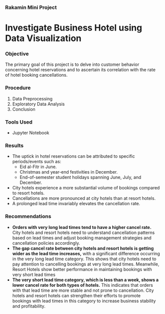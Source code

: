 ### Rakamin Mini Project
# Investigate Business Hotel using Data Visualization

### **Objective**
The primary goal of this project is to delve into customer behavior concerning hotel reservations and to ascertain its correlation with the rate of hotel booking cancellations.

### **Procedure**
1. Data Preprocessing
2. Exploratory Data Analysis
3. Conclusion

### **Tools Used**
- Jupyter Notebook

### **Results**
- The uptick in hotel reservations can be attributed to specific periods/events such as:
  - Eid al-Fitr in June.
  - Christmas and year-end festivities in December.
  - End-of-semester student holidays spanning June, July, and December.
- City hotels experience a more substantial volume of bookings compared to resort hotels.
- Cancellations are more pronounced at city hotels than at resort hotels.
- A prolonged lead time invariably elevates the cancellation rate.

### **Recommendations**
- **Orders with very long lead times tend to have a higher cancel rate.** City hotels and resort hotels need to understand cancellation patterns based on lead times and adjust booking management strategies and cancellation policies accordingly.
- **The gap cancel rate between city hotels and resort hotels is getting wider as the lead time increases,** with a significant difference occurring in the very long lead time category. This shows that city hotels need to pay attention to cancelling bookings at very long lead times. Meanwhile, Resort Hotels show better performance in maintaining bookings with very short lead times
- **The very short lead time category, which is less than a week, shows a lower cancel rate for both types of hotels.** This indicates that orders with that lead time are more stable and not prone to cancellation. City hotels and resort hotels can strengthen their efforts to promote bookings with lead times in this category to increase business stability and profitability.
